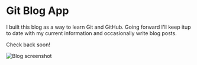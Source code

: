 # Git Blog App



I built this blog as a way to learn Git and GitHub. Going forward I'll keep itup to date with my current information and occasionally write blog posts.

Check back soon!

<img src="screenshot.png" alt="Blog screenshot">


